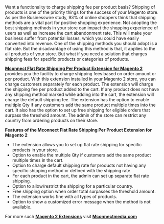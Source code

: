 <p>Want a functionality to charge shipping fee per product basis? Shipping of products is one of the priority things for the success of your Magento store. As per the Businesswire study, 93% of online shoppers think that shipping methods are a vital part for positive shopping experience. Not adopting the best shipping methods in your store can impact the shopping experience of users as well as increase the cart abandonment rate. This will make your business suffer from potential losses, which you could have easily converted into revenue. One of the shipping methods you should adopt is a flat rate. But the disadvantage of using this method is that, it applies to the all products of your store. But what if you need a solution that charges shipping fees for specific products or categories of products.</p>
<p><a href="https://www.mconnectmedia.com/flat-rate-shipping-per-product-magento2.html"><strong>Mconnect Flat Rate Shipping Per Product Extension for Magento 2</strong></a> provides you the facility to charge shipping fees based on order amount or per product. With this extension installed in your Magento 2 store, you can charge customers separately for each product. The extension will charge the shipping fee per product added to the cart. If any product does not have any shipping method marked while adding into the cart, the extension will charge the default shipping fee. The extension has the option to enable multiple Qty if any customers add the same product multiple times into the cart. It also has the option to set up free shipping for eligible orders that surpass the threshold amount. The admin of the store can restrict any country from ordering products on their store.</p>
<p><strong>Features of the Mconnect Flat Rate Shipping Per Product Extension for Magento 2</strong></p>
<ul>
<li>The extension allows you to set up flat rate shipping for specific products in your store.</li>
<li>Option to enable the multiple Qty if customers add the same product multiple times in the cart.</li>
<li>Option to charge default shipping rate for products not having any specific shipping method or defined with the shipping rate.</li>
<li>For each product in the cart, the admin can set up separate flat rate shipping.</li>
<li>Option to allow/restrict the shipping for a particular country.</li>
<li>Free shipping option when order total surpasses the threshold amount.</li>
<li>The extension works fine with all types of products.</li>
<li>Option to show a customized error message when the method is not available.</li>
</ul>
<p>For more such <a href="https://www.mconnectmedia.com/magento-2-extensions"><strong>Magento 2 Extensions</strong></a> visit <a href="https://www.mconnectmedia.com"><strong>Mconnectmedia.com</strong></a></p>
